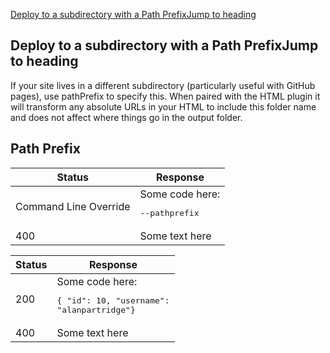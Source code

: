 

[Deploy to a subdirectory with a Path PrefixJump to heading](https://www.11ty.dev/docs/config/#deploy-to-a-subdirectory-with-a-path-prefix)
## Deploy to a subdirectory with a Path PrefixJump to heading
If your site lives in a different subdirectory (particularly useful with GitHub pages), use pathPrefix to specify this. When paired with the HTML <base> plugin it will transform any absolute URLs in your HTML to include this folder name and does not affect where things go in the output folder.
## Path Prefix

| Status | Response  |
| ------ | --------- |
| Command Line Override    |Some code here:<br><pre>--pathprefix&#13;</pre>|
| 400    |Some text here|

| Status | Response  |
| ------ | --------- |
| 200    |Some code here:<br><pre lang="json">{  "id": 10,  "username": "alanpartridge"}</pre>|
| 400    |Some text here|
